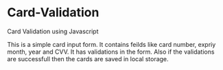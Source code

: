 # Card-Validation
Card Validation using Javascript

This is a simple card input form.
It contains feilds like card number, expriy month, year and 
CVV.
It has validations in the form.
Also if the validations are successfull then the cards are saved in local storage.
